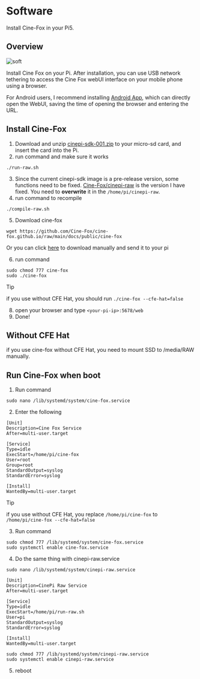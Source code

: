 # Software
Install Cine-Fox in your Pi5.

## Overview

![soft](/software.jpg)

Install Cine Fox on your Pi. After installation, you can use USB network tethering to access the Cine Fox webUI interface on your mobile phone using a browser. 

For Android users, I recommend installing [Android App](/android), which can directly open the WebUI, saving the time of opening the browser and entering the URL.

## Install Cine-Fox
1. Download and unzip [cinepi-sdk-001.zip](https://github.com/cinepi/cinepi-sdk/releases/tag/v0.0.1) to your micro-sd card, and insert the card into the Pi.
2. run command and make sure it works
```shell 
./run-raw.sh
``` 
3. Since the current cinepi-sdk image is a pre-release version, some functions need to be fixed. [Cine-Fox/cinepi-raw](https://github.com/Cine-Fox/cinepi-raw) is the version I have fixed. You need to **overwrite** it in the `/home/pi/cinepi-raw`.
4. run command to recompile
```shell 
./compile-raw.sh
```
5. Download cine-fox 
```shell
wget https://github.com/Cine-Fox/cine-fox.github.io/raw/main/docs/public/cine-fox
```

Or you can click [here](https://github.com/Cine-Fox/cine-fox.github.io/raw/main/docs/public/cine-fox) to download manually and send it to your pi

6. run command
```shell 
sudo chmod 777 cine-fox
sudo ./cine-fox
```
> [!TIP]
> if you use without CFE Hat, you should run `./cine-fox --cfe-hat=false`
8. open your browser and type `<your-pi-ip>:5678/web`
9. Done!

## Without CFE Hat
if you use cine-fox without CFE Hat, you need to mount SSD to /media/RAW manually.

## Run Cine-Fox when boot
1. Run command 
```shell 
sudo nano /lib/systemd/system/cine-fox.service
```
2. Enter the following
```shell
[Unit]
Description=Cine Fox Service
After=multi-user.target

[Service]
Type=idle
ExecStart=/home/pi/cine-fox
User=root
Group=root
StandardOutput=syslog
StandardError=syslog

[Install]
WantedBy=multi-user.target
```
> [!TIP]
> if you use without CFE Hat, you replace `/home/pi/cine-fox` to `/home/pi/cine-fox --cfe-hat=false`

3. Run command
```shell
sudo chmod 777 /lib/systemd/system/cine-fox.service
sudo systemctl enable cine-fox.service
```
4. Do the same thing with cinepi-raw.service

```shell 
sudo nano /lib/systemd/system/cinepi-raw.service
```

```shell
[Unit]
Description=CinePi Raw Service
After=multi-user.target

[Service]
Type=idle
ExecStart=/home/pi/run-raw.sh
User=pi
StandardOutput=syslog
StandardError=syslog

[Install]
WantedBy=multi-user.target
```

```shell
sudo chmod 777 /lib/systemd/system/cinepi-raw.service
sudo systemctl enable cinepi-raw.service
```
5. reboot

